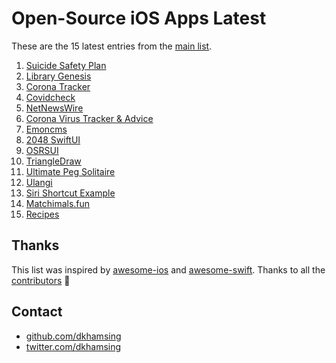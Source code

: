 # Open-Source iOS Apps Latest

These are the 15 latest entries from the [main list](https://github.com/dkhamsing/open-source-ios-apps).


1. [Suicide Safety Plan](https://github.com/suicidesafetyplan/safetyplan-ios)
2. [Library Genesis](https://github.com/MartinStamenkovski/LibraryGenesis)
3. [Corona Tracker](https://github.com/MhdHejazi/CoronaTracker)
4. [Covidcheck](https://github.com/julianschiavo/Covidcheck)
5. [NetNewsWire](https://github.com/Ranchero-Software/NetNewsWire)
6. [Corona Virus Tracker & Advice](https://github.com/alfianlosari/CoronaVirusTrackerSwiftUI)
7. [Emoncms](https://github.com/emoncms/emoncms-ios)
8. [2048 SwiftUI](https://github.com/unixzii/SwiftUI-2048)
9. [OSRSUI](https://github.com/Dimillian/OSRSUI)
10. [TriangleDraw](https://github.com/triangledraw/TriangleDraw-iOS)
11. [Ultimate Peg Solitaire](https://github.com/mkhrapov/ultimate-peg-solitaire)
12. [Ulangi](https://github.com/ulangi/ulangi)
13. [Siri Shortcut Example](https://github.com/CoyoteLab/Studies-Siri-Shortcut-iOS-13)
14. [Matchimals.fun](https://github.com/igravitystudios/matchimals.fun)
15. [Recipes](https://github.com/mecid/swiftui-recipes-app)

## Thanks

This list was inspired by [awesome-ios](https://github.com/vsouza/awesome-ios) and [awesome-swift](https://github.com/matteocrippa/awesome-swift). Thanks to all the [contributors](https://github.com/dkhamsing/open-source-ios-apps/graphs/contributors) 🎉 

## Contact

- [github.com/dkhamsing](https://github.com/dkhamsing)
- [twitter.com/dkhamsing](https://twitter.com/dkhamsing)
